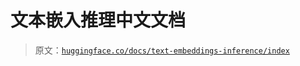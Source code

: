 # 文本嵌入推理中文文档

> 原文：[`huggingface.co/docs/text-embeddings-inference/index`](https://huggingface.co/docs/text-embeddings-inference/index)
